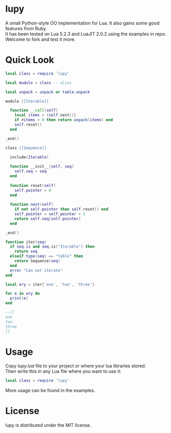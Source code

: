 lupy
===========

A small Python-style OO implementation for Lua. It also gains some good features from Ruby.<br>
It has been tested on Lua 5.2.3 and LuaJIT 2.0.2 using the examples in repo. Welcome to fork and test it more.

Quick Look
==========

```lua
local class = require 'lupy'

local module = class -- alias

local unpack = unpack or table.unpack

module [[Iterable]]

  function __call(self)
    local items = {self.next()}
    if #items > 0 then return unpack(items) end
    self.reset()
  end

_end()

class [[Sequence]]

  include(Iterable)
  
  function __init__(self, seq)
    self.seq = seq
  end
  
  function reset(self)
    self.pointer = 0
  end
  
  function next(self)
    if not self.pointer then self.reset() end
    self.pointer = self.pointer + 1
    return self.seq[self.pointer]
  end

_end()

function iter(seq)
  if seq.is and seq.is("Iterable") then 
    return seq
  elseif type(seq) == "table" then
    return Sequence(seq)
  end
  error "Can not iterate"
end

local ary = iter{'one', 'two', 'three'}

for e in ary do
  print(e)
end

--[[
one
two
three
]]

```

Usage
==========
Copy *lupy.lua* file to your project or where your lua libraries stored.<br>
Then write this in any Lua file where you want to use it:
```lua
local class = require 'lupy'
```
More usage can be found in the examples.

License
=======

lupy is distributed under the MIT license.
